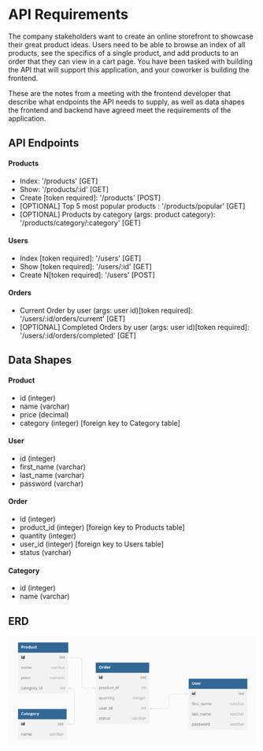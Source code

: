# API Requirements

The company stakeholders want to create an online storefront to showcase their great product ideas. Users need to be able to browse an index of all products, see the specifics of a single product, and add products to an order that they can view in a cart page. You have been tasked with building the API that will support this application, and your coworker is building the frontend.

These are the notes from a meeting with the frontend developer that describe what endpoints the API needs to supply, as well as data shapes the frontend and backend have agreed meet the requirements of the application.

## API Endpoints

#### Products

- Index: '/products' [GET]
- Show: '/products/:id' [GET]
- Create [token required]: '/products' [POST]
- [OPTIONAL] Top 5 most popular products : '/products/popular' [GET]
- [OPTIONAL] Products by category (args: product category): '/products/category/:category' [GET]

#### Users

- Index [token required]: '/users' [GET]
- Show [token required]: '/users/:id' [GET]
- Create N[token required]: '/users' [POST]

#### Orders

- Current Order by user (args: user id)[token required]: '/users/:id/orders/current' [GET]
- [OPTIONAL] Completed Orders by user (args: user id)[token required]: '/users/:id/orders/completed' [GET]

## Data Shapes

#### Product

- id (integer)
- name (varchar)
- price (decimal)
- category (integer) [foreign key to Category table]

#### User

- id (integer)
- first_name (varchar)
- last_name (varchar)
- password (varchar)

#### Order

- id (integer)
- product_id (integer) [foreign key to Products table]
- quantity (integer)
- user_id (integer) [foreign key to Users table]
- status (varchar)

#### Category

- id (integer)
- name (varchar)

## ERD

![](erd.png)
